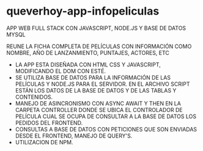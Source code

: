 # queverhoy-app-infopeliculas

APP WEB FULL STACK CON JAVASCRIPT, NODE.JS Y BASE DE DATOS MYSQL

REUNE LA FICHA COMPLETA DE PELÍCULAS CON INFORMACIÓN COMO NOMBRE, AÑO DE LANZANMIENTO, PUNTAJES, ACTORES, ETC

- LA APP ESTA DISEÑADA CON HTML CSS Y JAVASCRIPT, MODIFICANDO EL DOM CON ESTÉ. 
- SE UTILIZA BASE DE DATOS PARA LA INFORMACIÓN DE LAS PELÍCULAS Y NODE.JS PARA EL SERVIDOR. EN EL ARCHIVO SCRIPT ESTÁN LOS DATOS DE LA BASE
  DE DATOS Y DE LAS TABLAS Y CONTENIDOS.
- MANEJO DE ASINCRONISMO CON ASYNC AWAIT Y THEN EN LA CARPETA CONTROLLER DONDE SE UBICA EL CONTROLADOR DE PELÍCULA CUAL SE OCUPA 
  DE CONSULTAR A LA BASE DE DATOS LOS PEDIDOS DEL FRONTEND.
- CONSULTAS A BASE DE DATOS CON PETICIONES QUE SON ENVIADAS DESDE EL FRONTEND, MANEJO DE QUERY'S.
- UTILIZACION DE NPM.

